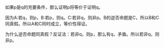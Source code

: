 如果p是q的充要条件，那么证明p将等价于证明q。

因为A:若q，则p，B:若p，则q。C:若非q，则非p。B的逆否命题是C，所以B和C同真假。所以A和C同时成立，等价性得证。

为什么逆否命题同真假？反证法：若非q，则p，那么有q，矛盾。所以若非q，则非p。

